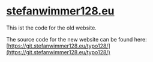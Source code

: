 # [stefanwimmer128.eu](https://stefanwimmer128.eu/)

This ist the code for the old website.

The source code for the new website can be found here: [https://git.stefanwimmer128.eu/typo128/](https://git.stefanwimmer128.eu/typo128/)
